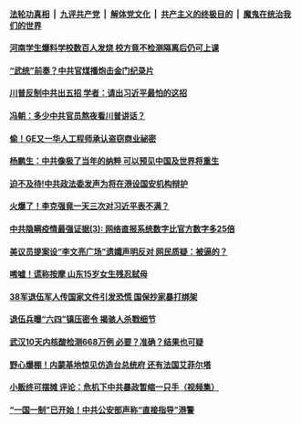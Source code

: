

####  [法轮功真相](../../../../basic/blob/master/README.md?t=05311501) &nbsp;|&nbsp; [九评共产党](../../../../9ping.md/blob/master/README.md?t=05311501) &nbsp;|&nbsp; [解体党文化](../../../../jtdwh.md/blob/master/README.md?t=05311501)  &nbsp;|&nbsp; [共产主义的终极目的](../../../../gczydzjmd.md/blob/master/README.md?t=05311501) &nbsp;|&nbsp; [魔鬼在统治我们的世界](../../../../mgztzwmdsj.md/blob/master/README.md?t=05311501) 

#### [河南学生爆料学校数百人发烧 校方竟不检测隔离后仍可上课](../pages/soh5/384917.md?t=05311501) 
#### [“武统”前奏？中共官煤播炮击金门纪录片](../pages/soh5/384909.md?t=05311501) 
#### [川普反制中共出五招 学者：请出习近平最怕的这招](../pages/soh5/384907.md?t=05311501) 
#### [冯朝：多少中共官员熬夜看川普讲话？](../pages/soh5/384901.md?t=05311501) 
#### [偷！GE又一华人工程师承认盗窃商业祕密](../pages/soh5/384897.md?t=05311501) 
#### [杨鹏生：中共像极了当年的纳粹  可以预见中国及世界将重生](../pages/soh5/384899.md?t=05311501) 
#### [迫不及待!中共政法委发声为将在港设国安机构辩护](../pages/soh5/384891.md?t=05311501) 
#### [火爆了！李克强竟一天三次对习近平表不满？](../pages/soh5/384889.md?t=05311501) 
#### [中共隐瞒疫情最强证据(3): 网络直报系统数字比官方数字多25倍](../pages/soh5/384847.md?t=05311501) 
#### [美议员提案设“李文亮广场”遗孀声明反对 网民质疑：被逼的？](../pages/soh5/384823.md?t=05311501) 
#### [唏嘘！谎称按摩  山东15岁女生残忍弑母 ](../pages/soh5/384767.md?t=05311501) 
#### [38军退伍军人传国家文件引发恐慌 国保抄家暴打绑架](../pages/soh5/384789.md?t=05311501) 
#### [退伍兵曝“六四”镇压密令 揭骇人杀戮细节](../pages/soh5/384765.md?t=05311501) 
#### [武汉10天内核酸检测668万例  必要？准确？结果也可疑](../pages/soh5/384730.md?t=05311501) 
#### [野心爆棚！内蒙基地惊见仿造台总统府 还有法国艾菲尔塔](../pages/soh5/384724.md?t=05311501) 
#### [小贩终可摆摊 评论：危机下中共暴政暂缩一只手（视频集）](../pages/soh5/384700.md?t=05311501) 
#### [“一国一制”已开始！中共公安部声称“直接指导”港警](../pages/soh5/384688.md?t=05311501) 
